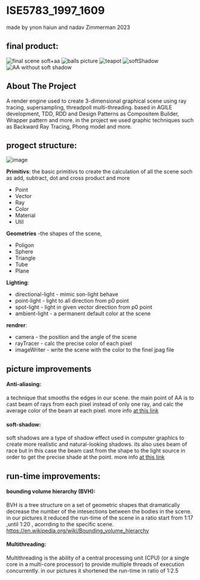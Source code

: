 # ISE5783_1997_1609
made by  ynon haiun and nadav Zimmerman 2023

## final product:
![final scene soft+aa](https://github.com/ynon123/ISE5783_1997_1609/assets/94478672/5c36cbb3-c128-443a-9111-1c479d1f8ec9)
![balls picture](https://github.com/ynon123/ISE5783_1997_1609/assets/94478672/9565c98a-c978-4268-9c46-d21d7ac9aceb)
![teapot](https://github.com/ynon123/ISE5783_1997_1609/assets/94478672/ab514555-1c43-4734-850d-b5b03b5b08f8)
![softShadow](https://github.com/ynon123/ISE5783_1997_1609/assets/94478672/75c693ca-3e87-4caf-a92e-bde0a2bda0ab)
![AA without soft shadow ](https://github.com/ynon123/ISE5783_1997_1609/assets/94478672/fd38ef87-bf15-482d-af39-c7da771b3dca)


## About The Project
A render engine used to create 3-dimensional graphical scene using ray tracing, supersampling, threadpoll multi-threading. 
based in AGILE development, TDD, RDD and Design Patterns as Compositem Builder, Wrapper pattern and more.
in the project we used graphic techniques such as Backward Ray Tracing, Phong model and more.

## progect structure:
![image](https://github.com/ynon123/ISE5783_1997_1609/assets/94478672/9b121bad-5c24-43fd-9ad8-e8df1508ab79)

**Primitivs**: the basic primitivs to create the calculation of all the scene soch as add, subtract, dot and cross product and more
* Point
* Vector
* Ray
* Color
* Material
* Util

**Geometries** -the shapes of the scene,
* Poligon
* Sphere
* Triangle
* Tube
* Plane

**Lighting**:
* directional-light - mimic son-light behave
* point-light - light to all direction from p0 point
* spot-light - light in given vector direction from p0 point
* ambient-light - a permanent default color at the scene 

**rendrer**:
* camera - the position and the angle of the scene
* rayTracer - calc the precise color of each pixel
* imageWriter - write the scene with the color to the finel jpag file


## picture improvements
#### Anti-aliasing:
a technique that smooths the edges in our scene. the main point of AA is to cast beam of rays from each pixel instead of only one ray,
and calc the average color of the beam at each pixel.
more info <a href="https://en.wikipedia.org/wiki/Anti-aliasing" title="AA">at this link</a>
#### soft-shadow: 
  soft shadows are a type of shadow effect used in computer graphics to create more realistic and natural-looking shadows.
  its also uses beam of race but in this case the beam cast from the shape to the light source in order to get the precise shade at the point.
  more info <a href="https://www.cineversity.com/wiki/Soft_shadows/" title="AA">at this link</a>

## run-time improvements:
#### bounding volume hierarchy (BVH):
BVH is a tree structure on a set of geometric shapes that dramatically decrease the number of the intesections between the bodies in the scene.
in our pictures it reduced the run-time of the scene in a ratio start from  1:17 ,until  1:20 , acorrding to the specific scene.
<https://en.wikipedia.org/wiki/Bounding_volume_hierarchy>
#### Multithreading:
Multithreading is the ability of a central processing unit (CPU) (or a single core in a multi-core processor) to provide multiple threads of execution concurrently.
in our pictures it shortened the run-time in ratio of 1:2.5





